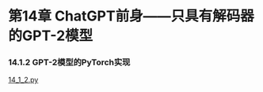 # 第14章 ChatGPT前身——只具有解码器的GPT-2模型

### 14.1.2 GPT-2模型的PyTorch实现

[14_1_2.py](../src/chapter14/14_1_2.py)
